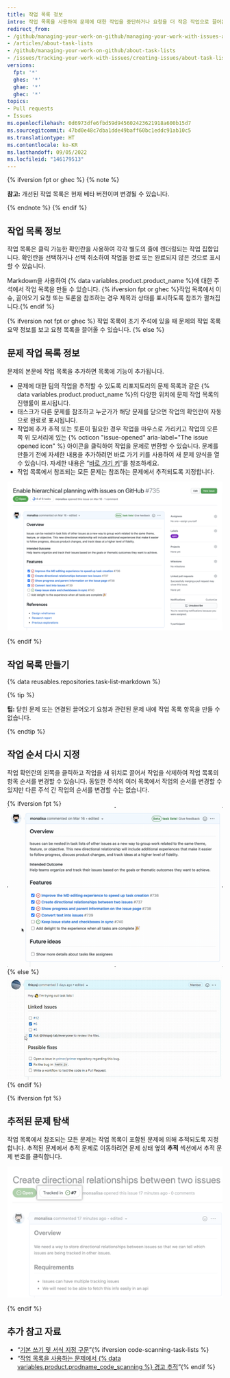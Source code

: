 ```yaml
---
title: 작업 목록 정보
intro: 작업 목록을 사용하여 문제에 대한 작업을 중단하거나 요청을 더 작은 작업으로 끌어온 다음, 완료할 전체 작업 집합을 추적할 수 있습니다.
redirect_from:
- /github/managing-your-work-on-github/managing-your-work-with-issues-and-pull-requests/about-task-lists
- /articles/about-task-lists
- /github/managing-your-work-on-github/about-task-lists
- /issues/tracking-your-work-with-issues/creating-issues/about-task-lists
versions:
  fpt: '*'
  ghes: '*'
  ghae: '*'
  ghec: '*'
topics:
- Pull requests
- Issues
ms.openlocfilehash: 0d6973dfe6fbd59d945602423621918a600b15d7
ms.sourcegitcommit: 47bd0e48c7dba1dde49baff60bc1eddc91ab10c5
ms.translationtype: HT
ms.contentlocale: ko-KR
ms.lasthandoff: 09/05/2022
ms.locfileid: "146179513"
---
```

{% ifversion fpt or ghec %} {% note %}

**참고:** 개선된 작업 목록은 현재 베타 버전이며 변경될 수 있습니다.

{% endnote %} {% endif %}

## 작업 목록 정보

작업 목록은 클릭 가능한 확인란을 사용하여 각각 별도의 줄에 렌더링되는 작업 집합입니다. 확인란을 선택하거나 선택 취소하여 작업을 완료 또는 완료되지 않은 것으로 표시할 수 있습니다. 

Markdown을 사용하여 {% data variables.product.product_name %}에 대한 주석에서 작업 목록을 만들 수 있습니다. {% ifversion fpt or ghec %}작업 목록에서 이슈, 끌어오기 요청 또는 토론을 참조하는 경우 제목과 상태를 표시하도록 참조가 펼쳐집니다.{% endif %} 

{% ifversion not fpt or ghec %} 작업 목록이 초기 주석에 있을 때 문제의 작업 목록 요약 정보를 보고 요청 목록을 끌어올 수 있습니다.
{% else %}

## 문제 작업 목록 정보

문제의 본문에 작업 목록을 추가하면 목록에 기능이 추가됩니다.

- 문제에 대한 팀의 작업을 추적할 수 있도록 리포지토리의 문제 목록과 같은 {% data variables.product.product_name %}의 다양한 위치에 문제 작업 목록의 진행률이 표시됩니다.
- 태스크가 다른 문제를 참조하고 누군가가 해당 문제를 닫으면 작업의 확인란이 자동으로 완료로 표시됩니다. 
- 작업에 추가 추적 또는 토론이 필요한 경우 작업을 마우스로 가리키고 작업의 오른쪽 위 모서리에 있는 {% octicon "issue-opened" aria-label="The issue opened icon" %} 아이콘을 클릭하여 작업을 문제로 변환할 수 있습니다. 문제를 만들기 전에 자세한 내용을 추가하려면 바로 가기 키를 사용하여 새 문제 양식을 열 수 있습니다. 자세한 내용은 “[바로 가기 키](/github/getting-started-with-github/using-github/keyboard-shortcuts#issues-and-pull-requests)”를 참조하세요.
- 작업 목록에서 참조되는 모든 문제는 참조하는 문제에서 추적되도록 지정합니다.

![렌더링된 작업 목록](/assets/images/help/writing/task-list-rendered.png)

{% endif %}

## 작업 목록 만들기

{% data reusables.repositories.task-list-markdown %}

{% tip %}

**팁:** 닫힌 문제 또는 연결된 끌어오기 요청과 관련된 문제 내에 작업 목록 항목을 만들 수 없습니다.

{% endtip %}

## 작업 순서 다시 지정

작업 확인란의 왼쪽을 클릭하고 작업을 새 위치로 끌어서 작업을 삭제하여 작업 목록의 항목 순서를 변경할 수 있습니다. 동일한 주석의 여러 목록에서 작업의 순서를 변경할 수 있지만 다른 주석 간 작업의 순서를 변경할 수는 없습니다.

{% ifversion fpt %} ![순서가 변경된 작업 목록](/assets/images/help/writing/task-list-reordered.gif) {% else %} ![ 작업 목록](/assets/images/enterprise/writing/task-lists-reorder.gif) {% endif %}

{% ifversion fpt %}

## 추적된 문제 탐색

작업 목록에서 참조되는 모든 문제는 작업 목록이 포함된 문제에 의해 추적되도록 지정합니다. 추적된 문제에서 추적 문제로 이동하려면 문제 상태 옆의 **추적** 섹션에서 추적 문제 번호를 클릭합니다.

![추적 예제](/assets/images/help/writing/task_list_tracked.png)

{% endif %}

## 추가 참고 자료

* “[기본 쓰기 및 서식 지정 구문](/articles/basic-writing-and-formatting-syntax)”{% ifversion code-scanning-task-lists %}
* “[작업 목록을 사용하는 문제에서 {% data variables.product.prodname_code_scanning %} 경고 추적](/code-security/code-scanning/automatically-scanning-your-code-for-vulnerabilities-and-errors/tracking-code-scanning-alerts-in-issues-using-task-lists)”{% endif %}
